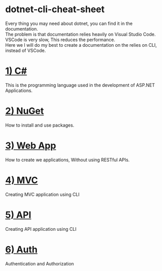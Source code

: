 # dotnet-cli-cheat-sheet


Every thing you may need about dotnet, you can find 
it in the documentation.  
The problem is that documentation relies heavily 
on Visual Studio Code.   
VSCode is very slow, This reduces the performance.  
Here we I will do my best to create a 
documentation on the relies on CLI, instead of VSCode. 





<h1>
<a href="1_cs/README.md">1) C#</a>
</h1>

This is the programming language used in the development of 
ASP.NET Applications.





<h1>
<a href="2_nuget/README.md">2) NuGet</a>
</h1>
How to install and use packages.




<h1>
<a href="3_webapp/README.md">3) Web App</a>
</h1>
How to create we applications, Without using RESTful APIs.




<h1>
<a href="4_mvc/README.md">
4) MVC</a>
</h1>
Creating MVC application using CLI







<h1>
<a href="5_api/README.md">
5) API</a>
</h1>
Creating API application using CLI









<h1>
<a href="6_auth/README.md">
6) Auth</a>
</h1>
Authentication and Authorization











